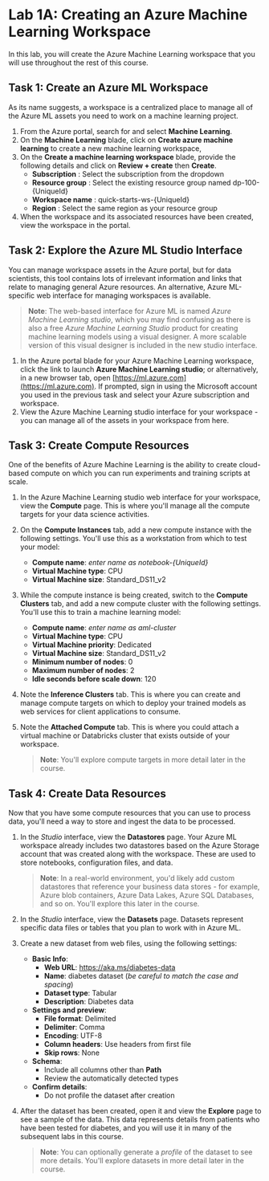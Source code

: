 # Lab 1A: Creating an Azure Machine Learning Workspace

In this lab, you will create the Azure Machine Learning workspace that you will use throughout the rest of this course.

## Task 1: Create an Azure ML Workspace

As its name suggests, a workspace is a centralized place to manage all of the Azure ML assets you need to work on a machine learning project.

1. From the Azure portal, search for and select **Machine Learning**. 
 1. On the **Machine Learning** blade, click on **Create azure machine learning** to create a new machine learning workspace,
1. On the **Create a machine learning workspace** blade, provide the following details and click on **Review + create** then **Create**. 
     - **Subscription** : Select the subscription from the dropdown 
     - **Resource group** : Select the existing resource group named dp-100-{UniqueId} 
     - **Workspace name** : quick-starts-ws-{UniqueId} 
     -  **Region** : Select the same region as your resource group 
 2. When the workspace and its associated resources have been created, view the workspace in the portal. 

## Task 2: Explore the Azure ML Studio Interface

You can manage workspace assets in the Azure portal, but for data scientists, this tool contains lots of irrelevant information and links that relate to managing general Azure resources. An alternative, Azure ML-specific web interface for managing workspaces is available.

> **Note**: The web-based interface for Azure ML is named *Azure Machine Learning studio*, which you may find confusing as there is also a free *Azure Machine Learning Studio* product for creating machine learning models using a visual designer. A more scalable version of this visual designer is included in the new studio interface.

1. In the Azure portal blade for your Azure Machine Learning workspace, click the link to launch **Azure Machine Learning studio**; or alternatively, in a new browser tab, open [https://ml.azure.com](https://ml.azure.com). If prompted, sign in using the Microsoft account you used in the previous task and select your Azure subscription and workspace.
2. View the Azure Machine Learning studio interface for your workspace - you can manage all of the assets in your workspace from here.

## Task 3: Create Compute Resources

One of the benefits of Azure Machine Learning is the ability to create cloud-based compute on which you can run experiments and training scripts at scale.

1. In the Azure Machine Learning studio web interface for your workspace, view the **Compute** page. This is where you'll manage all the compute targets for your data science activities.
2. On the **Compute Instances** tab, add a new compute instance with the following settings. You'll use this as a workstation from which to test your model:
    - **Compute name**: *enter name as notebook-{UniqueId}*
    - **Virtual Machine type**: CPU
    - **Virtual Machine size**: Standard_DS11_v2
3. While the compute instance is being created, switch to the **Compute Clusters** tab, and add a new compute cluster with the following settings. You'll use this to train a machine learning model:
    - **Compute name**: *enter name as aml-cluster*
    - **Virtual Machine type**: CPU
    - **Virtual Machine priority**: Dedicated
    - **Virtual Machine size**: Standard_DS11_v2
    - **Minimum number of nodes**: 0
    - **Maximum number of nodes**: 2
    - **Idle seconds before scale down**: 120
4. Note the **Inference Clusters** tab. This is where you can create and manage compute targets on which to deploy your trained models as web services for client applications to consume.
5. Note the **Attached Compute** tab. This is where you could attach a virtual machine or Databricks cluster that exists outside of your workspace.

    > **Note**: You'll explore compute targets in more detail later in the course.

## Task 4: Create Data Resources

Now that you have some compute resources that you can use to process data, you'll need a way to store and ingest the data to be processed.

1. In the *Studio* interface, view the **Datastores** page. Your Azure ML workspace already includes two datastores based on the Azure Storage account that was created along with the workspace. These are used to store notebooks, configuration files, and data.

   > **Note**: In a real-world environment, you'd likely add custom datastores that reference your business data stores - for example, Azure blob containers, Azure Data Lakes, Azure SQL Databases, and so on. You'll explore this later in the course.

2. In the *Studio* interface, view the **Datasets** page. Datasets represent specific data files or tables that you plan to work with in Azure ML.
3. Create a new dataset from web files, using the following settings:
    * **Basic Info**:
        * **Web URL**: https://aka.ms/diabetes-data
        * **Name**: diabetes dataset (*be careful to match the case and spacing*)
        * **Dataset type**: Tabular
        * **Description**: Diabetes data
    * **Settings and preview**:
        * **File format**: Delimited
        * **Delimiter**: Comma
        * **Encoding**: UTF-8
        * **Column headers**: Use headers from first file
        * **Skip rows**: None
    * **Schema**:
        * Include all columns other than **Path**
        * Review the automatically detected types
    * **Confirm details**:
        * Do not profile the dataset after creation
4. After the dataset has been created, open it and view the **Explore** page to see a sample of the data. This data represents details from patients who have been tested for diabetes, and you will use it in many of the subsequent labs in this course.

    > **Note**: You can optionally generate a *profile* of the dataset to see more details. You'll explore datasets in more detail later in the course.
